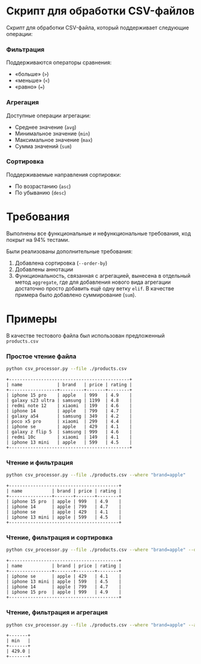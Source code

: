 # Скрипт для обработки CSV-файлов

Скрипт для обработки CSV-файла, который поддерживает следующие операции:

### Фильтрация
Поддерживаются операторы сравнения:
- «больше» (`>`)
- «меньше» (`<`)
- «равно» (`=`)

### Агрегация
Доступные операции агрегации:
- Среднее значение (`avg`)
- Минимальное значение (`min`)
- Максимальное значение (`max`)
- Сумма значений (`sum`)

### Сортировка
Поддерживаемые направления сортировки:
- По возрастанию (`asc`)
- По убыванию (`desc`)

# Требования

Выполнены все функциональные и нефункциональные требования, код покрыт на 94% тестами. 

Были реализованы дополнительные требования:

1. Добавлена сортировка (`--order-by`)
2. Добавлены аннотации
3. Функциональность, связанная с агрегацией, вынесена в отдельный метод `aggregate`, где для добавления нового вида агрегации достаточно просто добавить ещё одну ветку `elif`. В качестве примера было добавлено суммирование (`sum`).

# Примеры

В качестве тестового файла был использован предложенный `products.csv`

### Простое чтение файла

```bash
python csv_processor.py --file ./products.csv 
```

```
+---------------------------------------------+
| name             | brand   | price | rating |
+------------------+---------+-------+--------+
| iphone 15 pro    | apple   | 999   | 4.9    |
| galaxy s23 ultra | samsung | 1199  | 4.8    |
| redmi note 12    | xiaomi  | 199   | 4.6    |
| iphone 14        | apple   | 799   | 4.7    |
| galaxy a54       | samsung | 349   | 4.2    |
| poco x5 pro      | xiaomi  | 299   | 4.4    |
| iphone se        | apple   | 429   | 4.1    |
| galaxy z flip 5  | samsung | 999   | 4.6    |
| redmi 10c        | xiaomi  | 149   | 4.1    |
| iphone 13 mini   | apple   | 599   | 4.5    |
+---------------------------------------------+
```

### Чтение и фильтрация

```bash
python csv_processor.py --file ./products.csv --where "brand=apple"
```

```
+-----------------------------------------+
| name           | brand | price | rating |
+----------------+-------+-------+--------+
| iphone 15 pro  | apple | 999   | 4.9    |
| iphone 14      | apple | 799   | 4.7    |
| iphone se      | apple | 429   | 4.1    |
| iphone 13 mini | apple | 599   | 4.5    |
+-----------------------------------------+

```

### Чтение, фильтрация и сортировка

```bash
python csv_processor.py --file ./products.csv --where "brand=apple" --order-by "price=asc"
```

```
+-----------------------------------------+
| name           | brand | price | rating |
+----------------+-------+-------+--------+
| iphone se      | apple | 429   | 4.1    |
| iphone 13 mini | apple | 599   | 4.5    |
| iphone 14      | apple | 799   | 4.7    |
| iphone 15 pro  | apple | 999   | 4.9    |
+-----------------------------------------+

```


### Чтение, фильтрация и агрегация

```bash
python csv_processor.py --file ./products.csv --where "brand=apple" --aggregate "price=min"
```

```
+-------+
| min   |
+-------+
| 429.0 |
+-------+

```
